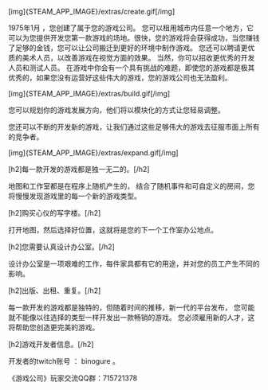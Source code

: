 [img]{STEAM_APP_IMAGE}/extras/create.gif[/img]

1975年1月 ，您创建了属于您的游戏公司。 您可以租用城市内任意一个地方，它可以为您提供开发您第一款游戏的场地。很快，您的游戏将会获得成功，当您赚钱了足够的金钱，您可以让公司搬迁到更好的环境中制作游戏。 您还可以聘请更优质的美术人员，以改善游戏在视觉方面的效果。 当然，你可以招收更优秀的开发人员和测试人员。 在游戏中你会有一个具有挑战的难题，即使您的游戏都是极其优秀的，如果您没有运营好这些伟大的游戏，您的游戏公司也无法盈利。

[img]{STEAM_APP_IMAGE}/extras/build.gif[/img]

您可以规划你的游戏发展方向，他们将以模块化的方式让您轻易调整。  

您还可以不断的开发新的游戏，让我们通过这些足够伟大的游戏去征服市面上所有的竞争者。

[img]{STEAM_APP_IMAGE}/extras/expand.gif[/img]

[h2]每一款开发的游戏都是独一无二的。[/h2]

地图和工作室都是在程序上随机产生的， 结合了随机事件和可自定义的房间，您将慢慢发现游戏里的每一个新的游戏类型。

[h2]购买心仪的写字楼。[/h2]

打开地图，然后选择好位置，这就将是您的下一个工作室办公地点。

[h2]您需要认真设计办公室。[/h2]

设计办公室是一项艰难的工作，每件家具都有它的用途，并对您的员工产生不同的影响。

[h2]出版、出租、重复。[/h2]

每一款开发的游戏都是独特的，但随着时间的推移，新一代的平台发布， 您可能就不能像以往选择的类型一样开发出一款畅销的游戏。 您必须雇用新的人才，这将帮助您创造更完美的游戏。

[h2]游戏开发者信息。[/h2]

开发者的twitch账号 ： binogure 。

《游戏公司》玩家交流QQ群：715721378
